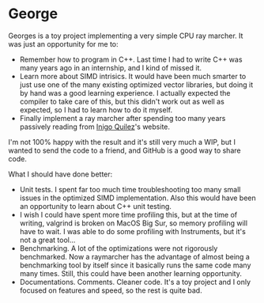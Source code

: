 # George

Georges is a toy project implementing a very simple CPU ray marcher. It was just an opportunity for me to:
- Remember how to program in C++. Last time I had to write C++ was many years ago in an internship, and I kind of missed it.
- Learn more about SIMD intrisics. It would have been much smarter to just use one of the many existing optimized vector libraries, but doing it by hand was a good learning experience. I actually expected  the compiler to take care of this, but this didn't work out as well as expected, so I had to learn how to do it myself.
- Finally implement a ray marcher after spending too many years passively reading from [Inigo Quilez](https://www.iquilezles.org/)'s website.

I'm not 100% happy with the result and it's still very much a WIP, but I wanted to send the code to a friend, and GitHub is a good way to share code.

What I should have done better:
- Unit tests. I spent far too much time troubleshooting too many small issues in the optimized SIMD implementation. Also this would have been an opportunity to learn about C++ unit testing.
-  I wish I could have spent more time profiling this, but at the time of writing, valgrind is broken on MacOS Big Sur, so memory profiling will have to wait. I was able to do some profiling with Instruments, but it's not a great tool...
- Benchmarking. A lot of the optimizations were not rigorously benchmarked. Now a raymarcher has the advantage of almost being a benchmarking tool by itself since it basically runs the same code many many times. Still, this could have been another learning opportunity. 
- Documentations. Comments. Cleaner code. It's a toy project and I only focused on features and speed, so the rest is quite bad.
